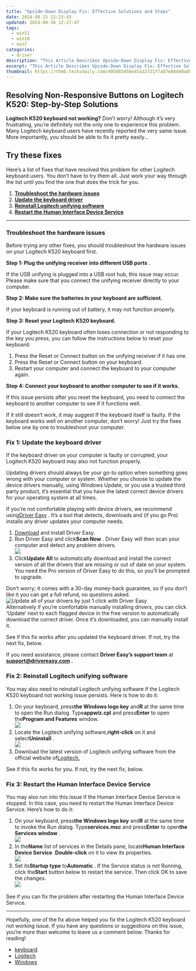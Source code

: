 ```yaml
---
title: "Upside-Down Display Fix: Effective Solutions and Steps"
date: 2024-08-15 22:23:43
updated: 2024-08-16 12:27:47
tags:
  - win11
  - win10
  - win7
categories:
  - driver
description: "This Article Describes Upside-Down Display Fix: Effective Solutions and Steps"
excerpt: "This Article Describes Upside-Down Display Fix: Effective Solutions and Steps"
thumbnail: https://thmb.techidaily.com/495603458e45a32721f7a07e84d49ad0a4941ec402ad379c10e0f3eea750a806.jpg
---
```


## Resolving Non-Responsive Buttons on Logitech K520: Step-by-Step Solutions

**Logitech K520 keyboard not working?** Don’t worry! Although it’s very frustrating, you’re definitely not the only one to experience this problem. Many Logitech keyboard users have recently reported the very same issue. More importantly, you should be able to fix it pretty easily…

## Try these fixes

 Here’s a list of fixes that have resolved this problem for other Logitech keyboard users. You don’t have to try them all. Just work your way through the list until you find the one that does the trick for you.

1. **[Troubleshoot the hardware issues](https://tools.techidaily.com/drivereasy/download/)**
2. **[Update the keyboard driver](https://tools.techidaily.com/drivereasy/download/)**
3. **[Reinstall Logitech unifying software](https://tools.techidaily.com/drivereasy/download/)**
4. **[Restart the Human Interface Device Service](https://tools.techidaily.com/drivereasy/download/)**

---

### Troubleshoot the hardware issues

 Before trying any other fixes, you should troubleshoot the hardware issues on your Logitech K520 keyboard first.

**Step 1: Plug the unifying receiver into different USB ports** .

 If the USB unifying is plugged into a USB root hub, this issue may occur. Please make sure that you connect the unifying receiver directly to your computer.

 **Step 2: Make sure the batteries in your keyboard are sufficient.**

 If your keyboard is running out of battery, it may not function properly.

**Step 3: Reset your Logitech K520 keyboard.**

 If your Logitech K520 keyboard often loses connection or not responding to the key you press, you can follow the instructions below to reset your keyboard:

1. Press the Reset or Connect button on the unifying receiver if it has one.
2. Press the Reset or Connect button on your keyboard.
3. Restart your computer and connect the keyboard to your computer again.

 **Step 4: Connect your keyboard to another computer to see if it works.**

 If this issue persists after you reset the keyboard, you need to connect the keyboard to another computer to see if it functions well.

 If it still doesn’t work, it may suggest If the keyboard itself is faulty. If the keyboard works well on another computer, don’t worry! Just try the fixes below one by one to troubleshoot your computer.

### Fix 1: Update the keyboard driver

 If the keyboard driver on your computer is faulty or corrupted, your Logitech K520 keyboard may also not function properly.

 Updating drivers should always be your go-to option when something goes wrong with your computer or system. Whether you choose to update the device drivers manually, using Windows Update, or you use a trusted third party product, it’s essential that you have the latest correct device drivers for your operating system at all times.

 If you’re not comfortable playing with device drivers, we recommend using[Driver Easy](https://tools.techidaily.com/drivereasy/download/) . It’s a tool that detects, downloads and (if you go Pro) installs any driver updates your computer needs.

1. [Download](https://tools.techidaily.com/drivereasy/download/) and install Driver Easy.
2. Run Driver Easy and click**Scan Now** . Driver Easy will then scan your computer and detect any problem drivers.  
![](https://images.drivereasy.com/wp-content/uploads/2019/09/DE-scan-screen.png)
3. Click**Update All** to automatically download and install the correct version of all the drivers that are missing or out of date on your system. You need the Pro version of Driver Easy to do this, so you’ll be prompted to upgrade.  

 Don’t worry; it comes with a 30-day money-back guarantee, so if you don’t like it you can get a full refund, no questions asked.  
![Update all of your drivers by just 1 click with Driver Easy](https://images.drivereasy.com/wp-content/uploads/2019/09/DE-Update-all-drivers.png)  
 Alternatively if you’re comfortable manually installing drivers, you can click ‘Update’ next to each flagged device in the free version to automatically download the correct driver. Once it’s downloaded, you can manually install it.

 See if this fix works after you updated the keyboard driver. If not, try the next fix, below.

 If you need assistance, please contact **Driver Easy’s support team** at **[support@drivereasy.com](https://tools.techidaily.com/drivereasy/download/) .**

### Fix 2: Reinstall Logitech unifying software

 You may also need to reinstall Logitech unifying software if the Logitech K520 keyboard not working issue persists. Here is how to do it:

1. On your keyboard, press**the Windows logo key** and**R** at the same time to open the Run dialog. Type**appwiz.cpl** and press**Enter** to open the**Program and Features** window.  
![](https://images.drivereasy.com/wp-content/uploads/2019/09/appwiz-cpl.png)
2. Locate the Logitech unifying software,**right-click** on it and select**Uninstall** .  
![](https://images.drivereasy.com/wp-content/uploads/2019/09/uninstall-logitech-unifying-software.png)
3. Download the latest version of Logitech unifying software from the official website of[Logitech.](https://support.logi.com/hc/en-us/articles/360025297913)

See if this fix works for you. If not, try the next fix, below.

### Fix 3: Restart the Human Interface Device Service

 You may also run into this issue if the Human Interface Device Service is stopped. In this case, you need to restart the Human Interface Device Service. Here’s how to do it:

1. On your keyboard, press**the Windows logo key** and**R** at the same time to invoke the Run dialog. Type**services.msc** and press**Enter** to open**the Services window** .  
![](https://images.drivereasy.com/wp-content/uploads/2019/09/services-msc.png)
2. In the**Name** list of services in the Details pane, locate**Human Interface Device Service** .**Double-click** on it to view its properties.  
![](https://images.drivereasy.com/wp-content/uploads/2019/09/Human-Interface-Device-Service.png)
3. Set its**Startup type** to**Automatic** . If the Service status is not Running, click the**Start** button below to restart the service. Then click OK to save the changes.  
![](https://images.drivereasy.com/wp-content/uploads/2019/09/2019-09-05_12-24-11.png)

 See if you can fix the problem after restarting the Human Interface Device Service.

---

 Hopefully, one of the fix above helped you fix the Logitech K520 keyboard not working issue. If you have any questions or suggestions on this issue, you’re more than welcome to leave us a comment below. Thanks for reading!

* [keyboard](https://tools.techidaily.com/drivereasy/download/)
* [Logitech](https://tools.techidaily.com/drivereasy/download/)
* [Windows](https://tools.techidaily.com/drivereasy/download/)

<ins class="adsbygoogle"
     style="display:block"
     data-ad-format="autorelaxed"
     data-ad-client="ca-pub-7571918770474297"
     data-ad-slot="1223367746"></ins>



<ins class="adsbygoogle"
     style="display:block"
     data-ad-client="ca-pub-7571918770474297"
     data-ad-slot="8358498916"
     data-ad-format="auto"
     data-full-width-responsive="true"></ins>
